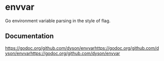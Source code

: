 # envvar
Go environment variable parsing in the style of flag.

## Documentation

https://godoc.org/github.com/dyson/envvarhttps://godoc.org/github.com/dyson/envvarhttps://godoc.org/github.com/dyson/envvar
